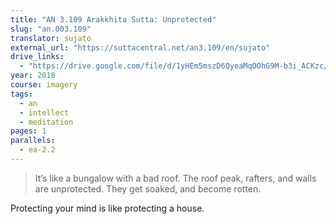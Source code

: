```yaml
---
title: "AN 3.109 Arakkhita Sutta: Unprotected"
slug: "an.003.109"
translator: sujato
external_url: "https://suttacentral.net/an3.109/en/sujato"
drive_links:
  - "https://drive.google.com/file/d/1yHEm5mszD6QyeaMqOOhG9M-b3i_ACKzc/view?usp=drivesdk"
year: 2018
course: imagery
tags:
  - an
  - intellect
  - meditation
pages: 1
parallels:
  - ea-2.2
---
```


> It’s like a bungalow with a bad roof. The roof peak, rafters, and walls are unprotected. They get soaked, and become rotten.

Protecting your mind is like protecting a house.

